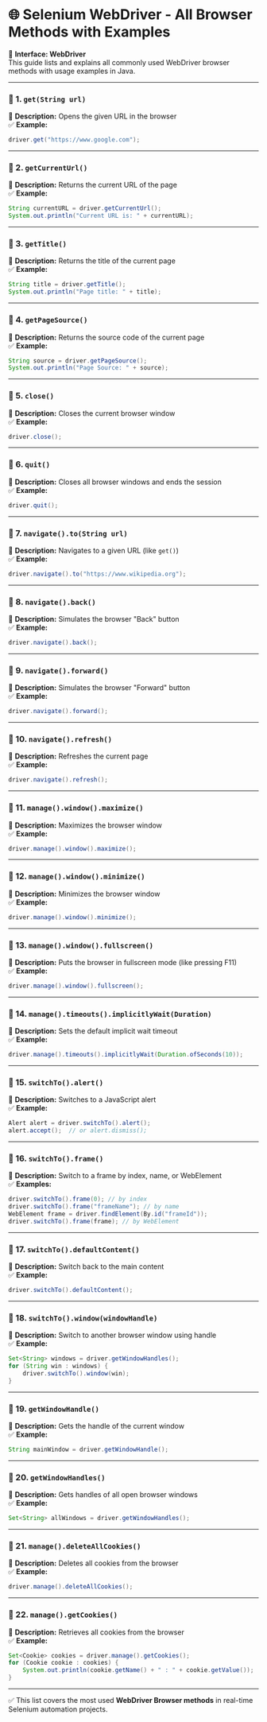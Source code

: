 # 🌐 Selenium WebDriver - All Browser Methods with Examples

🧠 **Interface: WebDriver**  
This guide lists and explains all commonly used WebDriver browser methods with usage examples in Java.

---

### 🔹 1. `get(String url)`  
📘 **Description:** Opens the given URL in the browser  
✅ **Example:**
```java
driver.get("https://www.google.com");
```

---


### 🔹 2. `getCurrentUrl()`  
📘 **Description:** Returns the current URL of the page  
✅ **Example:**
```java
String currentURL = driver.getCurrentUrl();
System.out.println("Current URL is: " + currentURL);
```

---

### 🔹 3. `getTitle()`  
📘 **Description:** Returns the title of the current page  
✅ **Example:**
```java
String title = driver.getTitle();
System.out.println("Page title: " + title);
```

---

### 🔹 4. `getPageSource()`  
📘 **Description:** Returns the source code of the current page  
✅ **Example:**
```java
String source = driver.getPageSource();
System.out.println("Page Source: " + source);
```

---

### 🔹 5. `close()`  
📘 **Description:** Closes the current browser window  
✅ **Example:**
```java
driver.close();
```

---

### 🔹 6. `quit()`  
📘 **Description:** Closes all browser windows and ends the session  
✅ **Example:**
```java
driver.quit();
```

---

### 🔹 7. `navigate().to(String url)`  
📘 **Description:** Navigates to a given URL (like `get()`)  
✅ **Example:**
```java
driver.navigate().to("https://www.wikipedia.org");
```

---

### 🔹 8. `navigate().back()`  
📘 **Description:** Simulates the browser "Back" button  
✅ **Example:**
```java
driver.navigate().back();
```

---

### 🔹 9. `navigate().forward()`  
📘 **Description:** Simulates the browser "Forward" button  
✅ **Example:**
```java
driver.navigate().forward();
```

---

### 🔹 10. `navigate().refresh()`  
📘 **Description:** Refreshes the current page  
✅ **Example:**
```java
driver.navigate().refresh();
```

---

### 🔹 11. `manage().window().maximize()`  
📘 **Description:** Maximizes the browser window  
✅ **Example:**
```java
driver.manage().window().maximize();
```

---

### 🔹 12. `manage().window().minimize()`  
📘 **Description:** Minimizes the browser window  
✅ **Example:**
```java
driver.manage().window().minimize();
```

---

### 🔹 13. `manage().window().fullscreen()`  
📘 **Description:** Puts the browser in fullscreen mode (like pressing F11)  
✅ **Example:**
```java
driver.manage().window().fullscreen();
```

---

### 🔹 14. `manage().timeouts().implicitlyWait(Duration)`  
📘 **Description:** Sets the default implicit wait timeout  
✅ **Example:**
```java
driver.manage().timeouts().implicitlyWait(Duration.ofSeconds(10));
```

---

### 🔹 15. `switchTo().alert()`  
📘 **Description:** Switches to a JavaScript alert  
✅ **Example:**
```java
Alert alert = driver.switchTo().alert();
alert.accept();  // or alert.dismiss();
```

---

### 🔹 16. `switchTo().frame()`  
📘 **Description:** Switch to a frame by index, name, or WebElement  
✅ **Examples:**
```java
driver.switchTo().frame(0); // by index
driver.switchTo().frame("frameName"); // by name
WebElement frame = driver.findElement(By.id("frameId"));
driver.switchTo().frame(frame); // by WebElement
```

---

### 🔹 17. `switchTo().defaultContent()`  
📘 **Description:** Switch back to the main content  
✅ **Example:**
```java
driver.switchTo().defaultContent();
```

---

### 🔹 18. `switchTo().window(windowHandle)`  
📘 **Description:** Switch to another browser window using handle  
✅ **Example:**
```java
Set<String> windows = driver.getWindowHandles();
for (String win : windows) {
    driver.switchTo().window(win);
}
```

---

### 🔹 19. `getWindowHandle()`  
📘 **Description:** Gets the handle of the current window  
✅ **Example:**
```java
String mainWindow = driver.getWindowHandle();
```

---

### 🔹 20. `getWindowHandles()`  
📘 **Description:** Gets handles of all open browser windows  
✅ **Example:**
```java
Set<String> allWindows = driver.getWindowHandles();
```

---

### 🔹 21. `manage().deleteAllCookies()`  
📘 **Description:** Deletes all cookies from the browser  
✅ **Example:**
```java
driver.manage().deleteAllCookies();
```

---

### 🔹 22. `manage().getCookies()`  
📘 **Description:** Retrieves all cookies from the browser  
✅ **Example:**
```java
Set<Cookie> cookies = driver.manage().getCookies();
for (Cookie cookie : cookies) {
    System.out.println(cookie.getName() + " : " + cookie.getValue());
}
```

---

✅ This list covers the most used **WebDriver Browser methods** in real-time Selenium automation projects.
